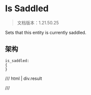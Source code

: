 # Is Saddled

> 文档版本：1.21.50.25

Sets that this entity is currently saddled.

## 架构

```mcschema
is_saddled:
{
}

```

/// html | div.result

///

